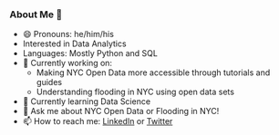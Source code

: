 ### About Me 👋

- 😄 Pronouns: he/him/his
- Interested in Data Analytics
- Languages: Mostly Python and SQL
- 🔭 Currently working on:
  - Making NYC Open Data more accessible through tutorials and guides
  - Understanding flooding in NYC using open data sets
- 🌱 Currently learning Data Science
- 💬 Ask me about NYC Open Data or Flooding in NYC!
- 📫 How to reach me: [LinkedIn](https://www.linkedin.com/in/markebauer/) or [Twitter](https://twitter.com/markbauerwater)

